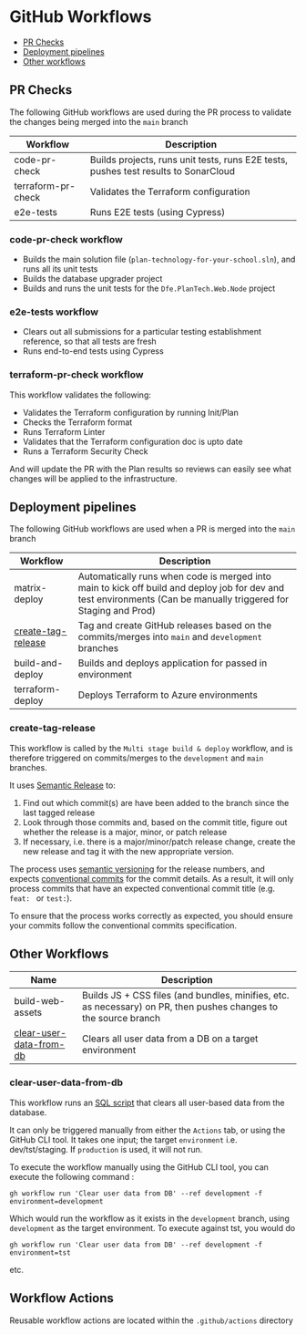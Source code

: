 # GitHub Workflows

- [PR Checks](#pr-checks)
- [Deployment pipelines](#deployment-pipelines)
- [Other workflows](#other-workflows)
  
## PR Checks

The following GitHub workflows are used during the PR process to validate the changes being merged into the `main` branch

| Workflow           | Description                                                                         |
| ------------------ | ----------------------------------------------------------------------------------- |
| code-pr-check      | Builds projects, runs unit tests, runs E2E tests, pushes test results to SonarCloud |
| terraform-pr-check | Validates the Terraform configuration                                               |
| e2e-tests          | Runs E2E tests (using Cypress)                                                      |

### code-pr-check workflow

* Builds the main solution file (`plan-technology-for-your-school.sln`), and runs all its unit tests
* Builds the database upgrader project
* Builds and runs the unit tests for the `Dfe.PlanTech.Web.Node` project
  
### e2e-tests workflow

* Clears out all submissions for a particular testing establishment reference, so that all tests are fresh
* Runs end-to-end tests using Cypress

### terraform-pr-check workflow

This workflow validates the following:

* Validates the Terraform configuration by running Init/Plan
* Checks the Terraform format 
* Runs Terraform Linter
* Validates that the Terraform configuration doc is upto date
* Runs a Terraform Security Check

And will update the PR with the Plan results so reviews can easily see what changes will be applied to the infrastructure.

## Deployment pipelines

The following GitHub workflows are used when a PR is merged into the `main` branch

| Workflow                                  | Description                                                                                                                                                      |
| ----------------------------------------- | ---------------------------------------------------------------------------------------------------------------------------------------------------------------- |
| matrix-deploy                             | Automatically runs when code is merged into main to kick off build and deploy job for dev and test environments (Can be manually triggered for Staging and Prod) |
| [create-tag-release](#create-tag-release) | Tag and create GitHub releases based on the commits/merges into `main` and `development` branches                                                                |
| build-and-deploy                          | Builds and deploys application for passed in environment                                                                                                         |
| terraform-deploy                          | Deploys Terraform to Azure environments                                                                                                                          |

### create-tag-release

This workflow is called by the `Multi stage build & deploy` workflow, and is therefore triggered on commits/merges to the `development` and `main` branches.

It uses [Semantic Release](https://github.com/semantic-release/semantic-release) to:

1. Find out which commit(s) are have been added to the branch since the last tagged release
2. Look through those commits and, based on the commit title, figure out whether the release is a major, minor, or patch release
3. If necessary, i.e. there is a major/minor/patch release change, create the new release and tag it with the new appropriate version.

The process uses [semantic versioning](https://semver.org/) for the release numbers, and expects [conventional commits](https://www.conventionalcommits.org/en/v1.0.0/) for the commit details. As a result, it will only process commits that have an expected conventional commit title (e.g. `feat: ` or `test:`).

To ensure that the process works correctly as expected, you should ensure your commits follow the conventional commits specification.

## Other Workflows

| Name                                                | Description                                                                                                      |
| --------------------------------------------------- | ---------------------------------------------------------------------------------------------------------------- |
| build-web-assets                                    | Builds JS + CSS files (and bundles, minifies, etc. as necessary) on PR, then pushes changes to the source branch |
| [clear-user-data-from-db](#clear-user-data-from-db) | Clears all user data from a DB on a target environment                                                           |

### clear-user-data-from-db

This workflow runs an [SQL script](/.github/scripts/clear-user-data-from-db.sql) that clears all user-based data from the database.

It can only be triggered manually from either the `Actions` tab, or using the GitHub CLI tool. It takes one input; the target `environment` i.e. dev/tst/staging. If `production` is used, it will not run.

To execute the workflow manually using the GitHub CLI tool, you can execute the following command :

```shell
gh workflow run 'Clear user data from DB' --ref development -f environment=development
```
Which would run the workflow as it exists in the `development` branch, using `development` as the target environment. To execute against tst, you would do

```shell
gh workflow run 'Clear user data from DB' --ref development -f environment=tst
```
etc.

## Workflow Actions

Reusable workflow actions are located within the `.github/actions` directory